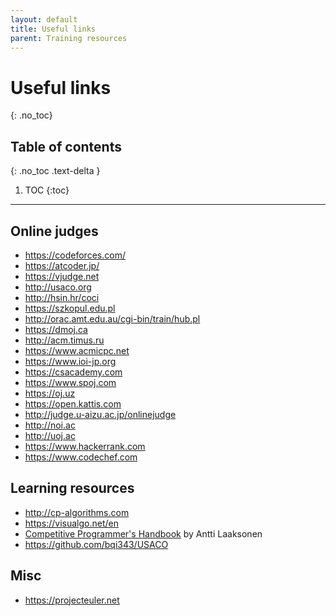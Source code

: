 ```yaml
---
layout: default
title: Useful links
parent: Training resources
---
```

# Useful links
{: .no_toc}

## Table of contents
{: .no_toc .text-delta }

1. TOC
{:toc}
---

## Online judges
- <https://codeforces.com/>
- <https://atcoder.jp/>
- <https://vjudge.net>   
- <http://usaco.org> 
- <http://hsin.hr/coci> 
- <https://szkopul.edu.pl> 
- <http://orac.amt.edu.au/cgi-bin/train/hub.pl>
- <https://dmoj.ca>
- <http://acm.timus.ru>
- <https://www.acmicpc.net>
- <https://www.ioi-jp.org>
- <https://csacademy.com>
- <https://www.spoj.com>
- <https://oj.uz>
- <https://open.kattis.com>
- <http://judge.u-aizu.ac.jp/onlinejudge>
- <http://noi.ac>
- <http://uoj.ac>
- <https://www.hackerrank.com>
- <https://www.codechef.com>

## Learning resources
- <http://cp-algorithms.com>
- <https://visualgo.net/en>
- [Competitive Programmer's Handbook](https://github.com/pllk/cphb/) by Antti Laaksonen
- <https://github.com/bqi343/USACO>

## Misc
- <https://projecteuler.net>